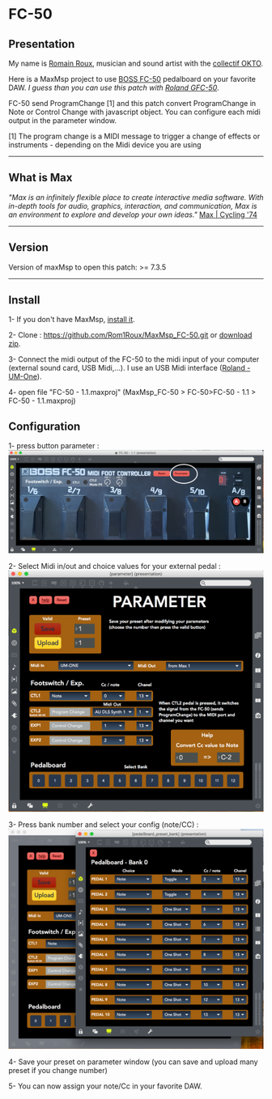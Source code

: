 # FC-50
## Presentation
My name is [Romain Roux](https://www.romainroux.com), musician and sound artist with the [collectif OKTO](https://www.collectif-okto.com).

Here is a MaxMsp project to use [BOSS FC-50](https://fr.audiofanzine.com/pedalier-midi/boss/fc-50/) pedalboard on your favorite DAW. 
*I guess than you can use this patch with [Roland GFC-50](https://www.roland.com/fr/products/gfc-50/)*.

FC-50 send ProgramChange [1] and this patch convert ProgramChange in Note or Control Change with javascript object. You can configure each midi output in the parameter window.

[1] The program change is a MIDI message to trigger a change of effects or instruments - depending on the Midi device you are using
___
## What is Max
*"Max is an infinitely flexible place to create interactive media software. With in-depth tools for audio, graphics, interaction, and communication, Max is an environment to explore and develop your own ideas."*
[Max | Cycling '74](https://cycling74.com/products/max/)
___
## Version
Version of maxMsp to open this patch: >= 7.3.5
___
## Install
1- If you don't have MaxMsp, [install it](https://cycling74.com/downloads).

2- Clone : https://github.com/Rom1Roux/MaxMsp_FC-50.git or [download zip](https://github.com/Rom1Roux/MaxMsp_FC-50/archive/master.zip).

3- Connect the midi output of the FC-50 to the midi input of your computer (external sound card, USB Midi,...). I use an USB Midi interface ([Roland - UM-One](https://www.roland.com/fr/products/um-one_mk2/)).

4- open file "FC-50 - 1.1.maxproj" (MaxMsp_FC-50 > FC-50>FC-50 - 1.1 > FC-50 - 1.1.maxproj)
## Configuration
1- press button parameter : 
![pathes FC-50](https://github.com/Rom1Roux/MaxMsp_FC-50/blob/master/IMG/patches%20FC-50.png)

2- Select Midi in/out and choice values for your external pedal :
![parameter FC-50](https://github.com/Rom1Roux/MaxMsp_FC-50/blob/master/IMG/patches%20FC-50%20parameter.png)

3- Press bank number and select your config (note/CC) :
![FC-50 Bank 0](https://github.com/Rom1Roux/MaxMsp_FC-50/blob/master/IMG/patches%20FC-50%20pedalboard%20bank0.png)

4- Save your preset on parameter window (you can save and upload many preset if you change number)

5- You can now assign your note/Cc in your favorite DAW.

